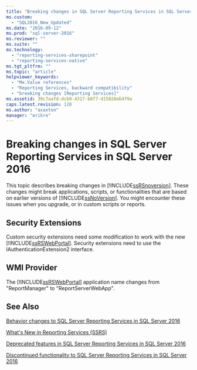 ```yaml
---
title: "Breaking changes in SQL Server Reporting Services in SQL Server 2016 | Microsoft Docs"
ms.custom: 
  - "SQL2016_New_Updated"
ms.date: "2016-09-12"
ms.prod: "sql-server-2016"
ms.reviewer: ""
ms.suite: ""
ms.technology: 
  - "reporting-services-sharepoint"
  - "reporting-services-native"
ms.tgt_pltfrm: ""
ms.topic: "article"
helpviewer_keywords: 
  - "Me.Value references"
  - "Reporting Services, backward compatibility"
  - "breaking changes [Reporting Services]"
ms.assetid: 39c7aafd-dcb9-4317-b8f7-d15828eb4f9a
caps.latest.revision: 120
ms.author: "asaxton"
manager: "erikre"
---
```

# Breaking changes in SQL Server Reporting Services in SQL Server 2016
  This topic describes breaking changes in [!INCLUDE[ssRSnoversion](../a9notintoc/includes/ssrsnoversion-md.md)]. These changes might break applications, scripts, or functionalities that are based on earlier versions of [!INCLUDE[ssNoVersion](../a9notintoc/includes/ssnoversion-md.md)]. You might encounter these issues when you upgrade, or in custom scripts or reports.  
  
  ## Security Extensions
  
  Custom security extensions need some modification to work with the new [!INCLUDE[ssRSWebPortal](../reporting-services/includes/ssrswebportal.md)]. Security extensions need to use the IAuthenticationExtension2 interface.
  
  ## WMI Provider
  
  The [!INCLUDE[ssRSWebPortal](../reporting-services/includes/ssrswebportal.md)] application name changes from "ReportManager" to "ReportServerWebApp".
  
## See Also 

[Behavior changes to SQL Server Reporting Services  in SQL Server 2016](../reporting-services/behavior-changes-to-sql-server-reporting-services-in-sql-server-2016.md)

[What's New in Reporting Services (SSRS)](../reporting-services/what-s-new-in-sql-server-reporting-services-ssrs.md)
 
 [Deprecated features in SQL Server Reporting Services in SQL Server 2016](../reporting-services/deprecated-features-in-sql-server-reporting-services-ssrs.md)
  
[Discontinued functionality to SQL Server Reporting Services in SQL Server 2016](../reporting-services/discontinued-functionality-to-sql-server-reporting-services-in-sql-server.md)


